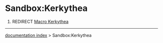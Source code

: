 # Sandbox:Kerkythea
1.  REDIRECT [Macro Kerkythea](Macro_Kerkythea.md)

---
[documentation index](../README.md) > Sandbox:Kerkythea

